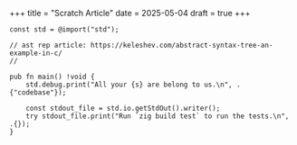+++
title = "Scratch Article"
date = 2025-05-04
draft = true
+++

```zig
const std = @import("std");

// ast rep article: https://keleshev.com/abstract-syntax-tree-an-example-in-c/
//

pub fn main() !void {
    std.debug.print("All your {s} are belong to us.\n", .{"codebase"});

    const stdout_file = std.io.getStdOut().writer();
    try stdout_file.print("Run `zig build test` to run the tests.\n", .{});
}
```
